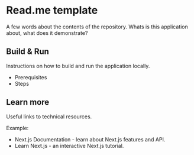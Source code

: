 # Read.me template

A few words about the contents of the repository. Whats is this application about, what does it demonstrate?

## Build & Run

Instructions on how to build and run the application locally.
- Prerequisites
- Steps

## Learn more

Useful links to technical resources.

Example:
- Next.js Documentation - learn about Next.js features and API.
- Learn Next.js - an interactive Next.js tutorial.

